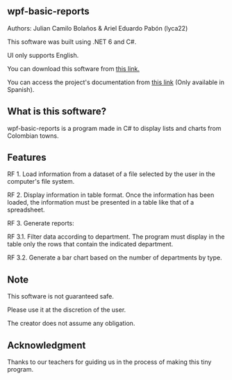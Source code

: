 wpf-basic-reports
------------

Authors: Julian Camilo Bolaños & Ariel Eduardo Pabón (lyca22)

This software was built using .NET 6 and C#.

UI only supports English.

You can download this software from [this link.](https://github.com/Lycanfloof/wpf_basic_reports)

You can access the project's documentation from [this link](https://github.com/Lycanfloof/wpf_basic_reports/raw/master/docs/ESP%20Functional%20Requirements%20-%20Basic%20Reports.pdf) (Only available in Spanish).


What is this software?
------------

wpf-basic-reports is a program made in C# to display lists and charts from Colombian towns.


Features
------------

RF 1. Load information from a dataset of a file selected by the user in the computer's file system.

RF 2. Display information in table format. Once the information has been loaded, the information must be presented in a table like that of a spreadsheet.

RF 3. Generate reports:

RF 3.1. Filter data according to department. The program must display in the table only the rows that contain the indicated department.

RF 3.2. Generate a bar chart based on the number of departments by type.


Note
------------

This software is not guaranteed safe.

Please use it at the discretion of the user.

The creator does not assume any obligation.


Acknowledgment
------------

Thanks to our teachers for guiding us in the process of making this tiny program.
